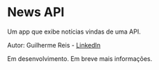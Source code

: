 # News API

Um app que exibe notícias vindas de uma API.

Autor: Guilherme Reis - [LinkedIn](https://www.linkedin.com/in/guilhermereisdev/)

Em desenvolvimento. Em breve mais informações.